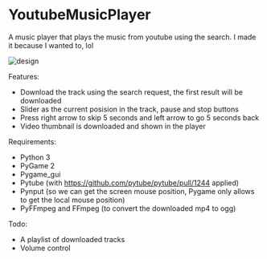 # YoutubeMusicPlayer
A music player that plays the music from youtube using the search. I made it because I wanted to, lol

![design](https://user-images.githubusercontent.com/92302738/154856580-83a29835-5480-40c1-97d6-2f11fd66afc9.png)

Features:
- Download the track using the search request, the first result will be downloaded
- Slider as the current posision in the track, pause and stop buttons
- Press right arrow to skip 5 seconds and left arrow to go 5 seconds back
- Video thumbnail is downloaded and shown in the player

Requirements:
- Python 3
- PyGame 2
- Pygame_gui
- Pytube (with https://github.com/pytube/pytube/pull/1244 applied)
- Pynput (so we can get the screen mouse position, Pygame only allows to get the local mouse position)
- PyFFmpeg and FFmpeg (to convert the downloaded mp4 to ogg)

Todo:
- A playlist of downloaded tracks
- Volume control
